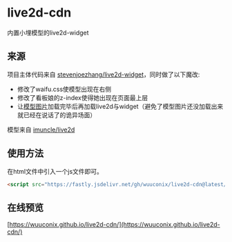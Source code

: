 # live2d-cdn

内置小埋模型的live2d-widget

## 来源

项目主体代码来自 [stevenjoezhang/live2d-widget](https://github.com/stevenjoezhang/live2d-widget)，同时做了以下魔改:

+ 修改了waifu.css使模型出现在右侧
+ 修改了看板娘的z-index使得她出现在页面最上层
+ 让[模型图片](https://fastly.jsdelivr.net/gh/wuuconix/live2d-cdn@latest/model/xiaomai/umaru2048/texture_00.png)加载完毕后再加载live2d与widget（避免了模型图片还没加载出来就已经在说话了的诡异场面）

模型来自 [imuncle/live2d](https://github.com/imuncle/live2d)

## 使用方法

在html文件中引入一个js文件即可。

```html
<script src="https://fastly.jsdelivr.net/gh/wuuconix/live2d-cdn@latest/autoload.js"></script>
```

## 在线预览

[https://wuuconix.github.io/live2d-cdn/](https://wuuconix.github.io/live2d-cdn/)
